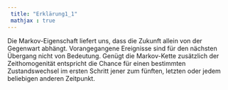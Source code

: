 ```yaml
---
 title: "Erklärung1_1"
 mathjax : true
---
```

Die Markov-Eigenschaft liefert uns, dass die Zukunft allein von der
Gegenwart abhängt. Vorangegangene Ereignisse sind für den nächsten
Übergang nicht von Bedeutung. Genügt die Markov-Kette zusätzlich der
Zeithomogenität entspricht die Chance für einen bestimmten
Zustandswechsel im ersten Schritt jener zum fünften, letzten oder jedem
beliebigen anderen Zeitpunkt.
